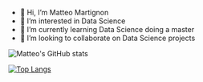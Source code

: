 - 👋 Hi, I’m Matteo Martignon
- 👀 I’m interested in Data Science
- 🌱 I’m currently learning Data Science doing a master
- 💞️ I’m looking to collaborate on Data Science projects
<!--- - 📫 How to reach me ...

<!---
matteo-martignon/matteo-martignon is a ✨ special ✨ repository because its `README.md` (this file) appears on your GitHub profile.
You can click the Preview link to take a look at your changes.
--->
![Matteo's GitHub stats](https://github-readme-stats.vercel.app/api?username=matteo-martignon&show_icons=true&theme=dark)

[![Top Langs](https://github-readme-stats.vercel.app/api/top-langs/?username=matteo-martignon&langs_count=8&show_icons=true&theme=dark)](https://github.com/matteo-martignon/github-readme-stats)
